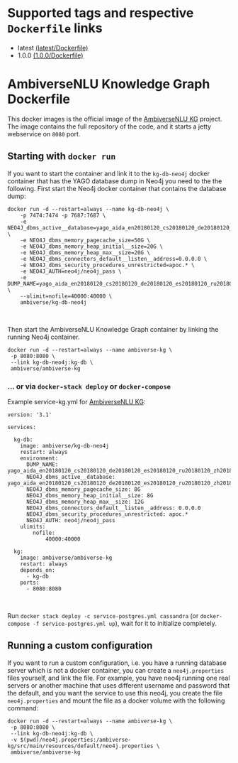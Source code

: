 # Supported tags and respective `Dockerfile` links

* latest [(latest/Dockerfile)](https://github.com/ambiverse-nlu/dockerfiles/blob/master/ambiverse-kg/latest/Dockerfile)
* 1.0.0 [(1.0.0/Dockerfile)](https://github.com/ambiverse-nlu/dockerfiles/blob/master/ambiverse-kg/1.0.0/Dockerfile)
      
# AmbiverseNLU Knowledge Graph Dockerfile
This docker images is the official image of the [AmbiverseNLU KG](https://github.com/ambiverse-nlu/ambiverse-kg) project.
The image contains the full repository of the code, and it starts a jetty webservice on `8080` port.

## Starting with `docker run`
If you want to start the container and link it to the `kg-db-neo4j` docker container that has the YAGO database dump in Neo4j you need to the the following.
First start the Neo4j docker container that contains the database dump:

~~~~~~~~
docker run -d --restart=always --name kg-db-neo4j \
	-p 7474:7474 -p 7687:7687 \
	-e NEO4J_dbms_active__database=yago_aida_en20180120_cs20180120_de20180120_es20180120_ru20180120_zh20180120.db \
	-e NEO4J_dbms_memory_pagecache_size=50G \
	-e NEO4J_dbms_memory_heap_initial__size=20G \
	-e NEO4J_dbms_memory_heap_max__size=20G \
	-e NEO4J_dbms_connectors_default__listen__address=0.0.0.0 \
	-e NEO4J_dbms_security_procedures_unrestricted=apoc.* \
	-e NEO4J_AUTH=neo4j/neo4j_pass \
	-e DUMP_NAME=yago_aida_en20180120_cs20180120_de20180120_es20180120_ru20180120_zh20180120 \
	--ulimit=nofile=40000:40000 \
	ambiverse/kg-db-neo4j
~~~~~~~~

&nbsp;

Then start the AmbiverseNLU Knowledge Graph container by linking the running Neo4j container.
~~~~~~~~
docker run -d --restart=always --name ambiverse-kg \
 -p 8080:8080 \
 --link kg-db-neo4j:kg-db \
 ambiverse/ambiverse-kg
~~~~~~~~


### ... or via `docker-stack deploy` or `docker-compose`
Example service-kg.yml for [AmbiverseNLU KG](https://github.com/ambiverse-nlu/ambiverse-kg):
~~~~~~~~
version: '3.1'

services:

  kg-db:
    image: ambiverse/kg-db-neo4j
    restart: always
    environment:
      DUMP_NAME: yago_aida_en20180120_cs20180120_de20180120_es20180120_ru20180120_zh20180120
      NEO4J_dbms_active__database: yago_aida_en20180120_cs20180120_de20180120_es20180120_ru20180120_zh20180120.db
      NEO4J_dbms_memory_pagecache_size: 8G
      NEO4J_dbms_memory_heap_initial__size: 8G
      NEO4J_dbms_memory_heap_max__size: 12G
      NEO4J_dbms_connectors_default__listen__address: 0.0.0.0
      NEO4J_dbms_security_procedures_unrestricted: apoc.*
      NEO4J_AUTH: neo4j/neo4j_pass
    ulimits:
        nofile:
            40000:40000            

  kg:
    image: ambiverse/ambiverse-kg
    restart: always
    depends_on:
      - kg-db
    ports:
      - 8080:8080
~~~~~~~~

&nbsp;

Run `docker stack deploy -c service-postgres.yml cassandra` (or `docker-compose -f service-postgres.yml up`), wait for it to initialize completely.


## Running a custom configuration
If you want to run a custom configuration, i.e. you have a running database server which is not a docker container, you can create a `neo4j.properties` files yourself, and link the file. 
For example, you have neo4j running one real servers or another machine that uses different username and password that the default, and you want the service to use this neo4j, you create the file `neo4j.properties` and mount the file as a docker volume with the following command:

~~~~~~~~
docker run -d --restart=always --name ambiverse-kg \
 -p 8080:8080 \
 --link kg-db-neo4j:kg-db \
 -v $(pwd)/neo4j.properties:/ambiverse-kg/src/main/resources/default/neo4j.properties \
 ambiverse/ambiverse-kg
~~~~~~~~